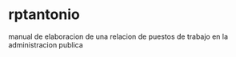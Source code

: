 # rptantonio
manual de elaboracion de una relacion de puestos de trabajo en la administracion publica
